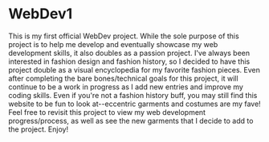 # WebDev1
This is my first official WebDev project. 
While the sole purpose of this project is to help me develop and eventually showcase my web development skills, it also doubles as a passion project.
I've always been interested in fashion design and fashion history, so I decided to have this project double as a visual encyclopedia for my favorite fashion pieces.
Even after completing the bare bones/technical goals for this project, it will continue to be a work in progress as I add new entries and improve my coding skills.
Even if you're not a fashion history buff, you may still find this website to be fun to look at--eccentric garments and costumes are my fave! Feel free to revisit this project to view my web development progress/process, as well as see the new garments that I decide to add to the project.
Enjoy!
